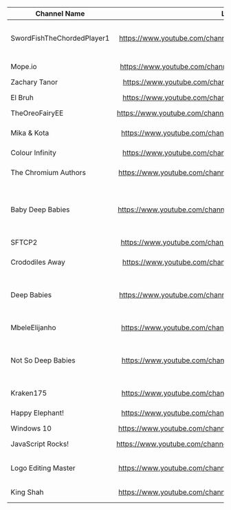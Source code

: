 | Channel Name | Link | Type | Picture |
| -------------|:-------------:| -----:|-------:|
| SwordFishTheChordedPlayer1      | https://www.youtube.com/channel/UCwvrKwJSbYd2aVXU3gr1JLw | Mope.io Animals (core channel) | ![](https://yt3.ggpht.com/ytc/AAUvwngRcrlgU-kSKTjKhEBkkvM_S3xi6oiQiJ5PCPKbeA=s88-c-k-c0x00ffffff-no-rj)|
| Mope.io      | https://www.youtube.com/channel/UCe_dNXydx8h9EFhQGMiOigg      |   Mope.io Animals | ![](https://yt3.ggpht.com/ytc/AAUvwnjNR0CsF4PrA979yiTUuf4Ju8O4aSSQST7FTSlDJQ=s88-c-k-c0x00ffffff-no-rj)
| Zachary Tanor      | https://www.youtube.com/channel/UCgiSbsIFNpfLQlKrRzm7b5A      |  Other | ![](https://yt3.ggpht.com/ytc/AAUvwnjhTDGDwtEVonq9pH9Ydxg8Hiko_Nb_vti-TLNX=s88-c-k-c0x00ffffff-no-rj)
| El Bruh      | https://www.youtube.com/channel/UCzlFIZBQLt2AP2birHc88OQ      |   Mope.io Animals | ![](https://yt3.ggpht.com/ytc/AAUvwnj3wUpfVfVF-BKcFUygT6DAnKlO5KCyJ9CKygdd=s88-c-k-c0x00ffffff-no-rj)
| TheOreoFairyEE      | https://www.youtube.com/channel/UCxpdkhSUpwm9jS5BQ9gG4OA      |   Other | ![](https://yt3.ggpht.com/ytc/AAUvwnghQ6_OworSZst8jjTohr0ko3qdAD5aYzqI97Ykgw=s88-c-k-c0x00ffffff-no-rj)
| Mika & Kota      | https://www.youtube.com/channel/UCoiizQJFwALfo8G3M_JhHhg      |  Other, Mope.io account | ![](https://yt3.ggpht.com/ytc/AAUvwniBaNKJrEBg1Tpy4xKPr0w3KUR-KTQ2pSNJkwQa=s88-c-k-c0x00ffffff-no-rj)
| Colour Infinity      |https://www.youtube.com/channel/UCEo2e8hrpuoZYclaxL2x6fw      |   Other | ![](https://yt3.ggpht.com/ytc/AAUvwnj7p3TT_apMZ6v8R46vtzZz0ufL3bt-Y09ml4UJ=s88-c-k-c0x00ffffff-no-rj)
| The Chromium Authors      | https://www.youtube.com/channel/UC7vGoQhzaXO_8xJhUoJApuw      |   Others (Formerly SFTCP2)| ![](https://yt3.ggpht.com/ytc/AAUvwngk3iOnM0ANzClRXp1D6diQwMQgJdWnJNHtXmod=s88-c-k-c0x00ffffff-no-rj)
| Baby Deep Babies      | https://www.youtube.com/channel/UCzOc0wE4UJAlW-eLZt8dw2A      |   Deep Babies Family, Mope.io Animals | ![](https://yt3.ggpht.com/ytc/AAUvwnguL9bGVgOK-ZQ7ea8ejiY_AjXacm3OuWUFQi_S=s176-c-k-c0x00ffffff-no-rj-mo)
| SFTCP2      | https://www.youtube.com/channel/UCOkw6EGYrbg1xI-nzIQjqmQ      |   Mope.io Animals | ![](https://yt3.ggpht.com/ytc/AAUvwngdZS0iHUgjzAGH7_eIbVZYODwbkYhWGdby0V3k=s88-c-k-c0x00ffffff-no-rj)
| Crododiles Away      | https://www.youtube.com/channel/UCn3TIaZQldlxZyPdVQ47fYQ      |   Mope.io Animals | ![](https://yt3.ggpht.com/ytc/AAUvwngwubg1UaMoRbjt-n1GC-eGwfKt3FeEgYrenIfO=s88-c-k-c0x00ffffff-no-rj)
| Deep Babies      | https://www.youtube.com/channel/UCPbcwP9Oga5rsdl5HVzTT6w      |    Deep Babies Family, Mope.io Animals | ![](https://yt3.ggpht.com/ytc/AAUvwniZgfntMtnxKtqpgUZzz7BEzd-MpreSYo5louai=s176-c-k-c0x00ffffff-no-rj-mo)
| MbeleElijanho      | https://www.youtube.com/channel/UCkI9XuJyEb5HrUKUtB1V6rA      |   Mope.io Animals | ![](https://yt3.ggpht.com/ytc/AAUvwnhIVleznoXCMNZdZJN1YFY-6dzrrFXAmkUfjBqe=s88-c-k-c0x00ffffff-no-rj)
| Not So Deep Babies      | https://www.youtube.com/channel/UCHJt6owQkhafUJdycBjBksA      |   Deep Babies Family, Mope.io Animals | ![](https://yt3.ggpht.com/ytc/AAUvwni4UpsZ_uZZuoEn869CN5oxyu3rogXgeoRIUTuV=s176-c-k-c0x00ffffff-no-rj-mo)
| Kraken175      | https://www.youtube.com/channel/UCeXN-PHcsvgIEGKcaFgznjA      |   Mope.io Animals | ![](https://yt3.ggpht.com/ytc/AAUvwnhiOjEeZYWe0mmz5Lxc2rt9XKh8KQ3Gw9cwsoEeJw=s88-c-k-c0x00ffffff-no-rj)
| Happy Elephant! | https://www.youtube.com/channel/UCmdbSuZCkH8JdKFzZiErziQ | Mope.io Animals | ![](https://yt3.ggpht.com/ytc/AAUvwnhD-5S4Hg2xwBC50fFFc8RVPDzu382d1RmrQG80=s88-c-k-c0x00ffffff-no-rj)
| Windows 10 | https://www.youtube.com/channel/UCJFuegniAsXwGkH7YMQH6fg | Other | ![](https://yt3.ggpht.com/ytc/AAUvwnhC3FyEDMia3BOlfwg7scPTuca8G5OUngjDR1-Y=s88-c-k-c0x00ffffff-no-rj)
| JavaScript Rocks! | https://www.youtube.com/channel/UCS1TNKVz9qCGcgayYNg6Nsw | Mope.io Animals | ![](https://yt3.ggpht.com/ytc/AAUvwngIFw9K9Q3Yva4T7PUnQZmzfc11bfQ7D3NZQtA=s88-c-k-c0x00ffffff-no-rj)
| Logo Editing Master | https://www.youtube.com/channel/UC42doeLhnTV7BOAGWynlhZA | Mope.io Animals (Main) | ![](https://yt3.ggpht.com/ytc/AAUvwngpafAQK5q44KdpXUirAW9pB5P_9cfSaIgOmcZzSA=s88-c-k-c0x00ffffff-no-rj)
| King Shah | https://www.youtube.com/channel/UC42doeLhnTV7BOAGWynlhZA | Mope.io Animals | ![](https://yt3.ggpht.com/ytc/AAUvwnh8Ds_6HhrQ2eCvD0Y08tzJAMDsFO9NEIg3cJE=s88-c-k-c0x00ffffff-no-rj)
